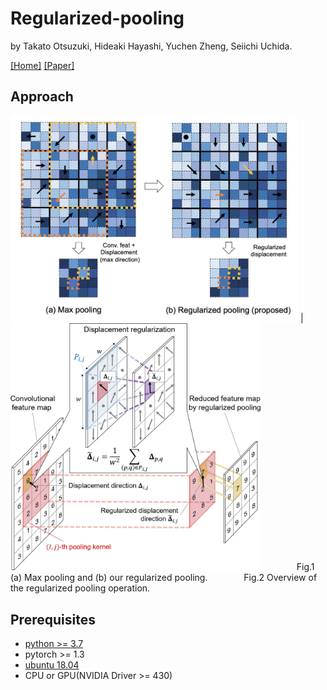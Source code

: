 # Regularized-pooling
by Takato Otsuzuki, Hideaki Hayashi, Yuchen Zheng, Seiichi Uchida. 

[[Home]](http://human.ait.kyushu-u.ac.jp/)
[[Paper]](https://arxiv.org/abs/2005.03709)

## Approach
[](![](./figures/RegularizedPoolingWithEquation.jpg))

<img src=./figures/figure2-7.jpg width="460px"> | <img src=./figures/RegularizedPoolingWithEquation.jpg width="400px">
&emsp; &emsp; &emsp; Fig.1 (a) Max pooling and (b) our regularized pooling.  &emsp; &emsp; &emsp; Fig.2  Overview of the regularized pooling operation.

## Prerequisites
* [python >= 3.7](https://www.python.org/)
* pytorch >= 1.3
* [ubuntu 18.04](https://ubuntu.com/)
* CPU or GPU(NVIDIA Driver >= 430)
